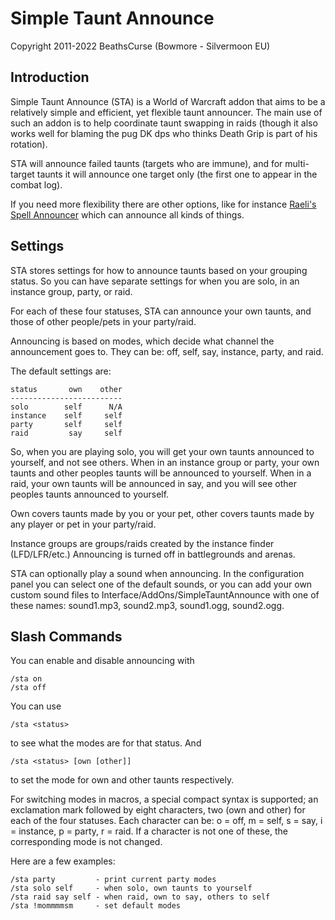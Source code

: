 
Simple Taunt Announce
=====================

Copyright 2011-2022 BeathsCurse (Bowmore - Silvermoon EU)


Introduction
------------

Simple Taunt Announce (STA) is a World of Warcraft addon that aims to be a
relatively simple and efficient, yet flexible taunt announcer. The main use
of such an addon is to help coordinate taunt swapping in raids (though it
also works well for blaming the pug DK dps who thinks Death Grip is part of
his rotation).

STA will announce failed taunts (targets who are immune), and for multi-target
taunts it will announce one target only (the first one to appear in the combat
log).

If you need more flexibility there are other options, like for instance
[Raeli's Spell Announcer][RSA] which can announce all kinds of things.

[RSA]: http://www.curse.com/addons/wow/rsa


Settings
--------

STA stores settings for how to announce taunts based on your grouping status.
So you can have separate settings for when you are solo, in an instance group,
party, or raid.

For each of these four statuses, STA can announce your own taunts, and those
of other people/pets in your party/raid.

Announcing is based on modes, which decide what channel the announcement goes
to. They can be: off, self, say, instance, party, and raid.

The default settings are:

    status       own    other
    -------------------------
    solo        self      N/A
    instance    self     self
    party       self     self
    raid         say     self

So, when you are playing solo, you will get your own taunts announced to
yourself, and not see others. When in an instance group or party, your own
taunts and other peoples taunts will be announced to yourself. When in a
raid, your own taunts will be announced in say, and you will see other
peoples taunts announced to yourself.

Own covers taunts made by you or your pet, other covers taunts made by any
player or pet in your party/raid.

Instance groups are groups/raids created by the instance finder (LFD/LFR/etc.)
Announcing is turned off in battlegrounds and arenas.

STA can optionally play a sound when announcing. In the configuration panel
you can select one of the default sounds, or you can add your own custom sound
files to Interface/AddOns/SimpleTauntAnnounce with one of these names:
sound1.mp3, sound2.mp3, sound1.ogg, sound2.ogg.


Slash Commands
--------------

You can enable and disable announcing with

    /sta on
    /sta off

You can use

    /sta <status>

to see what the modes are for that status. And

    /sta <status> [own [other]]

to set the mode for own and other taunts respectively.

For switching modes in macros, a special compact syntax is supported; an
exclamation mark followed by eight characters, two (own and other) for each
of the four statuses. Each character can be: o = off, m = self, s = say,
i = instance, p = party, r = raid. If a character is not one of these, the
corresponding mode is not changed.

Here are a few examples:

    /sta party         - print current party modes
    /sta solo self     - when solo, own taunts to yourself
    /sta raid say self - when raid, own to say, others to self
    /sta !mommmmsm     - set default modes
